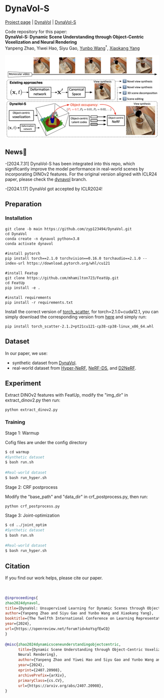 
# DynaVol-S

[Project page]( https://zyp123494.github.io/DynaVol-S.github.io/) | [DynaVol](https://arxiv.org/abs/2305.00393) | [DynaVol-S](https://arxiv.org/abs/2407.20908)

Code repository for this paper:  
**DynaVol-S: Dynamic Scene Understanding through Object-Centric Voxelization and Neural Rendering**  
Yanpeng Zhao, Yiwei Hao, Siyu Gao, [Yunbo Wang](https://wyb15.github.io/)<sup>†</sup>, [Xiaokang Yang](https://scholar.google.com/citations?user=yDEavdMAAAAJ&hl=zh-CN)

<img  src="/figure/dynavol-s.png"  alt="dynavol-s"  style="zoom:67%;"  />

## News🎉
-[2024.7.31] DynaVol-S has been integrated into this repo, which significantly improve the model performance in real-world scenes by incorporating DINOv2 features. For the original version aligned with ICLR24 paper, please check the [dynavol](https://github.com/zyp123494/DynaVol/tree/dynavol) branch.

-[2024.1.17] DynaVol got accepted by ICLR2024!

## Preparation

### Installation
```
git clone -b main https://github.com/zyp123494/DynaVol.git
cd DynaVol
conda create -n dynavol python=3.8
conda activate dynavol

#install pytorch
pip install torch==2.1.0 torchvision==0.16.0 torchaudio==2.1.0 --index-url https://download.pytorch.org/whl/cu121

#install Featup
git clone https://github.com/mhamilton723/FeatUp.git
cd FeatUp
pip install -e .

#install requirements
pip install -r requirements.txt
```
Install the correct version of [torch_scatter](https://github.com/rusty1s/pytorch_scatter), for torch=2.1.0+cuda12.1, you can simply download the corresponding version from [here](https://data.pyg.org/whl/) and simply run:
```
pip install torch_scatter-2.1.2+pt21cu121-cp38-cp38-linux_x86_64.whl
```

## Dataset
In our paper, we use:

- synthetic dataset from [DynaVol](https://github.com/zyp123494/DynaVol/tree/dynavol).
- real-world dataset from [Hyper-NeRF](https://hypernerf.github.io/), [NeRF-DS](https://jokeryan.github.io/projects/nerf-ds/), and [D2NeRF](https://d2nerf.github.io/).


## Experiment
Extract DINOv2 features with FeatUp, modify the "img_dir" in extract_dinov2.py then run:
```
python extract_dinov2.py
```

### Training
Stage 1: Warmup

Cofig files are under the config directory

```bash
$ cd warmup
#Synthetic dataset
$ bash run.sh

#Real-world dataset
$ bash run_hyper.sh
```

Stage 2: CRF postprocess

Modify the "base_path" and "data_dir" in crf_postprocess.py, then run:
```
python crf_postprocess.py
```

Stage 3: Joint-optimization
```bash
$ cd ../joint_optim
#Synthetic dataset
$ bash run.sh

#Real-world dataset
$ bash run_hyper.sh
```


## Citation

  

If you find our work helps, please cite our paper.

  

```bibtex


@inproceedings{
zhao2024dynavol,
title={DynaVol: Unsupervised Learning for Dynamic Scenes through Object-Centric Voxelization},
author={Yanpeng Zhao and Siyu Gao and Yunbo Wang and Xiaokang Yang},
booktitle={The Twelfth International Conference on Learning Representations},
year={2024},
url={https://openreview.net/forum?id=koYsgfEwCQ}
}

@misc{zhao2024dynamicsceneunderstandingobjectcentric,
      title={Dynamic Scene Understanding through Object-Centric Voxelization and
      Neural Rendering}, 
      author={Yanpeng Zhao and Yiwei Hao and Siyu Gao and Yunbo Wang and Xiaokang Yang},
      year={2024},
      eprint={2407.20908},
      archivePrefix={arXiv},
      primaryClass={cs.CV},
      url={https://arxiv.org/abs/2407.20908}, 
}


```
